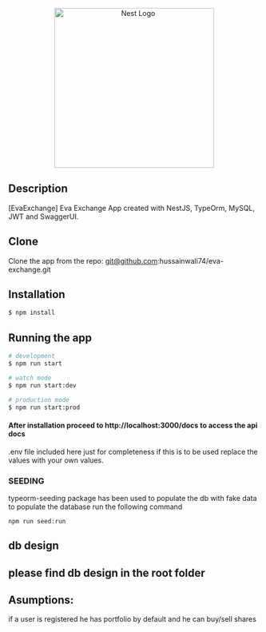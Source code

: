 <p align="center">
  <a href="http://nestjs.com/" target="blank"><img src="https://nestjs.com/img/logo_text.svg" width="320" alt="Nest Logo" /></a>
</p>

## Description

[EvaExchange] Eva Exchange App created with NestJS, TypeOrm, MySQL, JWT and SwaggerUI.

## Clone

Clone the app from the repo: git@github.com:hussainwali74/eva-exchange.git

## Installation

```bash
$ npm install
```

## Running the app

```bash
# development
$ npm run start

# watch mode
$ npm run start:dev

# production mode
$ npm run start:prod
```

#### After installation proceed to http://localhost:3000/docs to access the api docs 

.env file included here just for completeness if this is to be used replace the values with your own values.
### SEEDING
typeorm-seeding package has been used to populate the db with fake data
to populate the database run the following command
```
npm run seed:run
```

## db design 

please find db design in the root folder
--
## Asumptions:
if a user is registered he has portfolio by default and he can buy/sell shares
